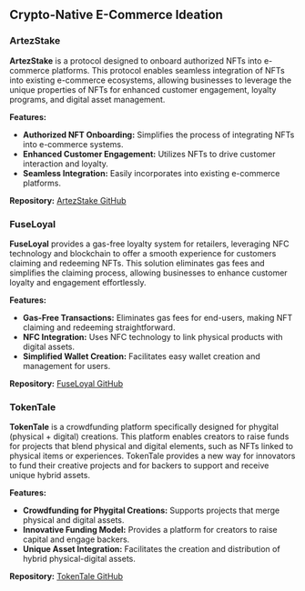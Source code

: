 

## Crypto-Native E-Commerce Ideation

### ArtezStake
**ArtezStake** is a protocol designed to onboard authorized NFTs into e-commerce platforms. This protocol enables seamless integration of NFTs into existing e-commerce ecosystems, allowing businesses to leverage the unique properties of NFTs for enhanced customer engagement, loyalty programs, and digital asset management.

**Features:**
- **Authorized NFT Onboarding:** Simplifies the process of integrating NFTs into e-commerce systems.
- **Enhanced Customer Engagement:** Utilizes NFTs to drive customer interaction and loyalty.
- **Seamless Integration:** Easily incorporates into existing e-commerce platforms.

**Repository:** [ArtezStake GitHub](https://github.com/Freyadnd/shopify_plugin/tree/main/artezstake)

### FuseLoyal
**FuseLoyal** provides a gas-free loyalty system for retailers, leveraging NFC technology and blockchain to offer a smooth experience for customers claiming and redeeming NFTs. This solution eliminates gas fees and simplifies the claiming process, allowing businesses to enhance customer loyalty and engagement effortlessly.

**Features:**
- **Gas-Free Transactions:** Eliminates gas fees for end-users, making NFT claiming and redeeming straightforward.
- **NFC Integration:** Uses NFC technology to link physical products with digital assets.
- **Simplified Wallet Creation:** Facilitates easy wallet creation and management for users.

**Repository:** [FuseLoyal GitHub](https://github.com/Freyadnd/shopify_plugin/tree/main/smartloyal)

### TokenTale
**TokenTale** is a crowdfunding platform specifically designed for phygital (physical + digital) creations. This platform enables creators to raise funds for projects that blend physical and digital elements, such as NFTs linked to physical items or experiences. TokenTale provides a new way for innovators to fund their creative projects and for backers to support and receive unique hybrid assets.

**Features:**
- **Crowdfunding for Phygital Creations:** Supports projects that merge physical and digital assets.
- **Innovative Funding Model:** Provides a platform for creators to raise capital and engage backers.
- **Unique Asset Integration:** Facilitates the creation and distribution of hybrid physical-digital assets.

**Repository:** [TokenTale GitHub](https://github.com/Freyadnd/shopify_plugin/tree/main/tokentale)


